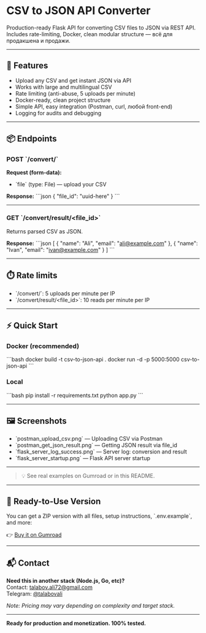 # CSV to JSON API Converter

Production-ready Flask API for converting CSV files to JSON via REST API.  
Includes rate-limiting, Docker, clean modular structure — всё для продакшена и продажи.

---

## 🚀 Features

- Upload any CSV and get instant JSON via API
- Works with large and multilingual CSV
- Rate limiting (anti-abuse, 5 uploads per minute)
- Docker-ready, clean project structure
- Simple API, easy integration (Postman, curl, любой front-end)
- Logging for audits and debugging

---

## 📦 Endpoints

### POST \`/convert/\`

**Request (form-data):**
- \`file\` (type: File) — upload your CSV

**Response:**
\`\`\`json
{
  "file_id": "uuid-here"
}
\`\`\`

---

### GET \`/convert/result/<file_id>\`

Returns parsed CSV as JSON.

**Response:**
\`\`\`json
[
  { "name": "Ali", "email": "ali@example.com" },
  { "name": "Ivan", "email": "ivan@example.com" }
]
\`\`\`

---

## ⏱️ Rate limits

- \`/convert/\`: 5 uploads per minute per IP
- \`/convert/result/<file_id>\`: 10 reads per minute per IP

---

## ⚡ Quick Start

### Docker (recommended)
\`\`\`bash
docker build -t csv-to-json-api .
docker run -d -p 5000:5000 csv-to-json-api
\`\`\`

### Local
\`\`\`bash
pip install -r requirements.txt
python app.py
\`\`\`

---

## 🖼️ Screenshots

- \`postman_upload_csv.png\` — Uploading CSV via Postman
- \`postman_get_json_result.png\` — Getting JSON result via file_id
- \`flask_server_log_success.png\` — Server log: conversion and result
- \`flask_server_startup.png\` — Flask API server startup

---

> 💡 See real examples on Gumroad or in this README.

---

## 💼 Ready-to-Use Version

You can get a ZIP version with all files, setup instructions, \`.env.example\`, and more:

👉 [Buy it on Gumroad](https://talabov.gumroad.com/)

---

## 📬 Contact

**Need this in another stack (Node.js, Go, etc)?**  
Contact: talabov.ali72@gmail.com  
Telegram: [@talabovali](https://t.me/talabovali)

*Note: Pricing may vary depending on complexity and target stack.*

---

**Ready for production and monetization. 100% tested.**
